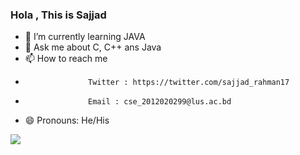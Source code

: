 ### Hola , This is Sajjad

- 🌱 I’m currently learning JAVA
- 💬 Ask me about C, C++ ans Java
- 📫 How to reach me
-                   Twitter : https://twitter.com/sajjad_rahman17
-                   Email : cse_2012020299@lus.ac.bd
- 😄 Pronouns: He/His
 
<img src="https://github-readme-stats.vercel.app/api?username=sajjad-njr&&show_icons=true&title_color=ffffff&icon_color=bb2acf&text_color=daf7dc&bg_color=191919">

